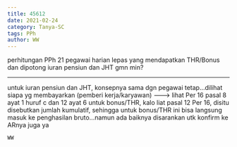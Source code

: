 ```yaml
---
title: 45612
date: 2021-02-24
category: Tanya-SC
tags: PPh
author: WW
---
```


perhitungan PPh 21 pegawai harian lepas yang mendapatkan THR/Bonus dan dipotong iuran pensiun dan JHT gmn min?

---

untuk iuran pensiun dan JHT, konsepnya sama dgn pegawai tetap...dilihat siapa yg membayarkan (pemberi kerja/karyawan) ---> lihat Per 16 pasal 8 ayat 1 huruf c dan 12 ayat 6 untuk bonus/THR, kalo liat pasal 12 Per 16, disitu disebutkan jumlah kumulatif, sehingga untuk bonus/THR ini bisa langsung masuk ke penghasilan bruto...namun ada baiknya disarankan utk konfirm ke ARnya juga ya

`WW`
